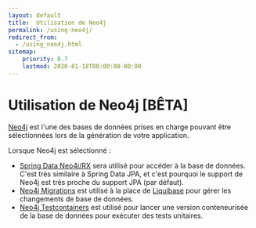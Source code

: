 ```yaml
---
layout: default
title:  Utilisation de Neo4j
permalink: /using-neo4j/
redirect_from:
  - /using_neo4j.html
sitemap:
    priority: 0.7
    lastmod: 2020-01-18T00:00:00-00:00
---
```


# <i class="fa fa-database"></i> Utilisation de Neo4j [BÊTA]

[Neo4j](https://neo4j.com/) est l'une des bases de données prises en charge pouvant être sélectionnées lors de la génération de votre application.

Lorsque Neo4j est sélectionné :

* [Spring Data Neo4j/RX](https://neo4j.github.io/sdn-rx) sera utilisé pour accéder à la base de données. C'est très similaire à Spring Data JPA, et c'est pourquoi le support de Neo4j est très proche du support JPA (par défaut).
* [Neo4j Migrations](https://github.com/michael-simons/neo4j-migrations) est utilisé à la place de [Liquibase](http://www.liquibase.org/) pour gérer les changements de base de données.
* [Neo4j Testcontainers](https://www.testcontainers.org/modules/databases/neo4j/) est utilisé pour lancer une version conteneurisée de la base de données pour exécuter des tests unitaires.
<br/><br/><br/><br/><br/><br/><br/><br/><br/><br/>
